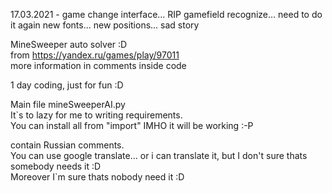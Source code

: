 17.03.2021 - game change interface...
RIP gamefield recognize...
need to do it again
new fonts... new positions... sad story


MineSweeper auto solver :D  
from https://yandex.ru/games/play/97011  
more information in comments inside code  
  
1 day coding, just for fun :D  
  
Main file mineSweeperAI.py  
It`s to lazy for me to writing requirements.  
You can install all from "import" IMHO it will be working :-P  
  
contain Russian comments.  
You can use google translate... or i can translate it, but I don't sure thats somebody needs it :D  
Moreover I`m sure thats nobody need it :D  